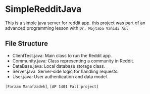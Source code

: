 # SimpleRedditJava

This is a simple java server for reddit app.
this project was part of an advanced programming lesson with `Dr. Mojtaba Vahidi Asl`

## File Structure
- ClientTest.java: Main class to run the Reddit app.
- Community.java: Class representing a community in Reddit.
- DataBase.java: Local database storage class.
- Server.java: Server-side logic for handling requests.
- User.java: User authentication and data model.


 `[Farzam Manafzadeh]`, `[AP 1401 Fall project]`


